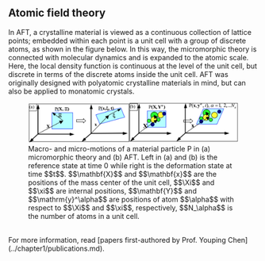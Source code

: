 ## Atomic field theory

In AFT, a crystalline material is viewed as a continuous collection of lattice points; embedded within each point is a unit cell with a group of discrete atoms, as shown in the figure below. In this way, the micromorphic theory is connected with molecular dynamics and is expanded to the atomic scale. Here, the local density function is continuous at the level of the unit cell, but discrete in terms of the discrete atoms inside the unit cell. AFT was originally designed with polyatomic crystalline materials in mind, but can also be applied to monatomic crystals.

<figure><img src='fig/cheny.png'><figcaption>Macro- and micro-motions of a material particle P in (a) micromorphic theory and (b) AFT. Left in (a) and (b) is the reference state at time 0 while right is the deformation state at time $$t$$. $$\mathbf{X}$$ and $$\mathbf{x}$$ are the positions of the mass center of the unit cell, $$\Xi$$ and $$\xi$$ are internal positions, $$\mathbf{Y}$$ and $$\mathrm{y}^\alpha$$ are positions of atom $$\alpha$$ with respect to $$\Xi$$ and $$\xi$$, respectively, $$N_\alpha$$ is the number of atoms in a unit cell.</figcaption></figure>

<br>
For more information, read [papers first-authored by Prof. Youping Chen](../chapter1/publications.md).